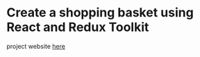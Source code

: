 # Create a shopping basket using React and Redux Toolkit

project website [here](https://boot-camp-project-9-a.vercel.app/)
